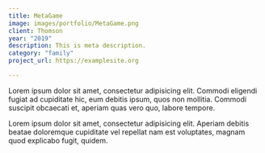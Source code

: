 ```yaml
---
title: MetaGame
image: images/portfolio/MetaGame.png
client: Thomson
year: "2019"
description: This is meta description.
category: "family"
project_url: https://examplesite.org

---
```

Lorem ipsum dolor sit amet, consectetur adipisicing elit. Commodi eligendi fugiat ad cupiditate hic, eum debitis ipsum, quos non mollitia. Commodi suscipit obcaecati et, aperiam quas vero quo, labore tempore.

Lorem ipsum dolor sit amet, consectetur adipisicing elit. Aperiam debitis beatae doloremque cupiditate vel repellat nam est voluptates, magnam quod explicabo fugit, quidem.